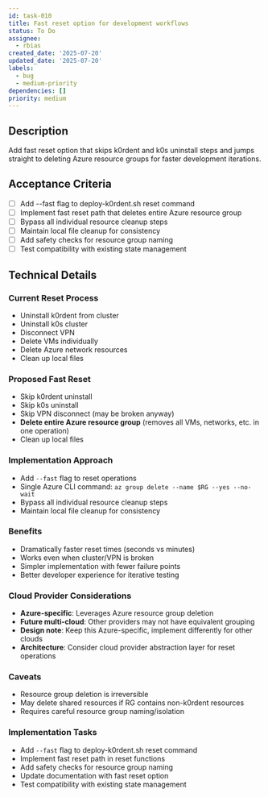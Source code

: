 ```yaml
---
id: task-010
title: Fast reset option for development workflows
status: To Do
assignee:
  - rbias
created_date: '2025-07-20'
updated_date: '2025-07-20'
labels:
  - bug
  - medium-priority
dependencies: []
priority: medium
---
```


## Description

Add fast reset option that skips k0rdent and k0s uninstall steps and jumps straight to deleting Azure resource groups for faster development iterations.

## Acceptance Criteria

- [ ] Add --fast flag to deploy-k0rdent.sh reset command
- [ ] Implement fast reset path that deletes entire Azure resource group
- [ ] Bypass all individual resource cleanup steps
- [ ] Maintain local file cleanup for consistency
- [ ] Add safety checks for resource group naming
- [ ] Test compatibility with existing state management

## Technical Details

### Current Reset Process
- Uninstall k0rdent from cluster
- Uninstall k0s cluster 
- Disconnect VPN
- Delete VMs individually
- Delete Azure network resources
- Clean up local files

### Proposed Fast Reset
- Skip k0rdent uninstall
- Skip k0s uninstall 
- Skip VPN disconnect (may be broken anyway)
- **Delete entire Azure resource group** (removes all VMs, networks, etc. in one operation)
- Clean up local files

### Implementation Approach
- Add `--fast` flag to reset operations
- Single Azure CLI command: `az group delete --name $RG --yes --no-wait`
- Bypass all individual resource cleanup steps
- Maintain local file cleanup for consistency

### Benefits
- Dramatically faster reset times (seconds vs minutes)
- Works even when cluster/VPN is broken
- Simpler implementation with fewer failure points
- Better developer experience for iterative testing

### Cloud Provider Considerations
- **Azure-specific**: Leverages Azure resource group deletion
- **Future multi-cloud**: Other providers may not have equivalent grouping
- **Design note**: Keep this Azure-specific, implement differently for other clouds
- **Architecture**: Consider cloud provider abstraction layer for reset operations

### Caveats
- Resource group deletion is irreversible
- May delete shared resources if RG contains non-k0rdent resources
- Requires careful resource group naming/isolation

### Implementation Tasks
- Add `--fast` flag to deploy-k0rdent.sh reset command
- Implement fast reset path in reset functions
- Add safety checks for resource group naming
- Update documentation with fast reset option
- Test compatibility with existing state management
